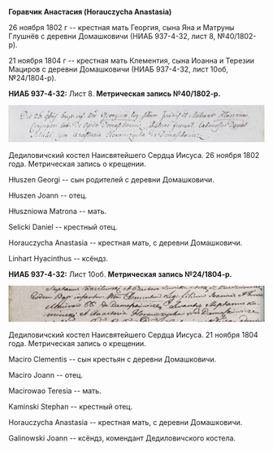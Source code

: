 **Горавчик Анастасия (Horauczycha Anastasia)**

26 ноября 1802 г -- крестная мать Георгия, сына Яна и Матруны Глушнёв с
деревни Домашковичи (НИАБ 937-4-32, лист 8, №40/1802-р).

21 ноября 1804 г -- крестная мать Клементия, сына Иоанна и Терезии
Мациров с деревни Домашковичи (НИАБ 937-4-32, лист 10об, №24/1804-р).

**НИАБ 937-4-32:** Лист 8. **Метрическая запись №40/1802-р.**

![](./media/c2bcc95613c079c29e1a4046b738cc1b35c1617e.png)

Дедиловичский костел Наисвятейшего Сердца Иисуса. 26 ноября 1802 года.
Метрическая запись о крещении.

Hłuszen Georgi -- сын родителей с деревни Домашковичи.

Hłuszen Joann -- отец.

Hłuszniowa Matrona -- мать.

Selicki Daniel -- крестный отец.

Horauczycha Anastasia -- крестная мать, с деревни Домашковичи.

Linhart Hyacinthus -- ксёндз.

**НИАБ 937-4-32:** Лист 10об. **Метрическая запись №24/1804-р.**

![](./media/b4b999ebd068f04f5f2f7d33432571f3b1c136cf.png)

Дедиловичский костел Наисвятейшего Сердца Иисуса. 21 ноября 1804 года.
Метрическая запись о крещении.

Maciro Clementis -- сын крестьян с деревни Домашковичи.

Maciro Joann -- отец.

Macirowao Teresia -- мать.

Kaminski Stephan -- крестный отец.

Horauczycha Anastasia -- крестная мать, с деревни Домашковичи.

Galinowski Joann -- ксёндз, комендант Дедиловичского костела.
